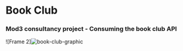# Book Club
### Mod3 consultancy project - Consuming the book club API

![Frame 2]![book-club-graphic](https://user-images.githubusercontent.com/87088092/155640393-2b1d9f50-6c8f-4ad6-97ea-85466e16b66d.jpg)
